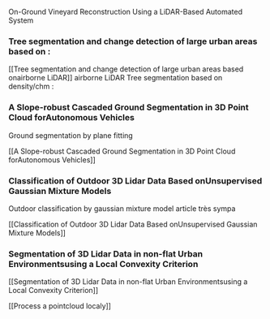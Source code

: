 
On-Ground Vineyard Reconstruction Using a
LiDAR-Based Automated System






### Tree segmentation and change detection of large urban areas based on :
[[Tree segmentation and change detection of large urban areas based onairborne LiDAR]]
airborne LiDAR
Tree segmentation based on density/chm : 



### A Slope-robust Cascaded Ground Segmentation in 3D Point Cloud forAutonomous Vehicles

Ground segmentation by plane fitting

[[A Slope-robust Cascaded Ground Segmentation in 3D Point Cloud forAutonomous Vehicles]]





### Classification of Outdoor 3D Lidar Data Based onUnsupervised Gaussian Mixture Models

Outdoor classification by gaussian mixture model
article très sympa

[[Classification of Outdoor 3D Lidar Data Based onUnsupervised Gaussian Mixture Models]]



### Segmentation of 3D Lidar Data in non-flat Urban Environmentsusing a Local Convexity Criterion

[[Segmentation of 3D Lidar Data in non-flat Urban Environmentsusing a Local Convexity Criterion]]



[[Process a pointcloud localy]]




